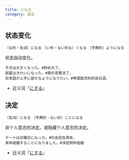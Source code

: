 ```yaml
---
title: になる
category: 语法
---
```


## 状态变化

`〔な形・名词〕になる`
`〔い形・ない形な〕くなる`
`〔字典形〕ようになる`

状态自动变化。

```example
子犬は大きくなった。#狗长大了。
部屋はきれいになった。#房价变整洁了。
日本語が上手に話せるようになりたい。#希望能流利的说日语。
```

- 近义词「[にする](../nisuru#改变状态)」

## 决定

`〔名词〕になる`
`〔字典形・ない形〕ことになる`

非个人意志的决定。或隐藏个人意志的决定。

```example
デートは日曜日になった。#约会定在周末。
来年結婚することになりました。#决定明年结婚
```

- 近义词「[にする](../nisuru#决定)」

